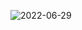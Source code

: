 ![2022-06-29](https://user-images.githubusercontent.com/98670029/176445605-32651b99-bbf0-4ee9-b5cb-9c35f43b8a98.png)
